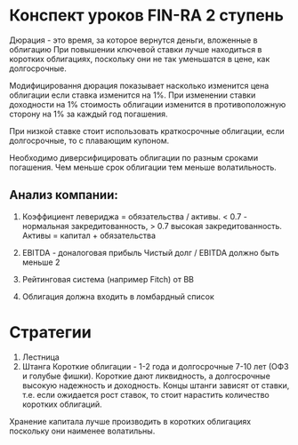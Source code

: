 <!-- @nested-tags:Lessons -->

# Конспект уроков FIN-RA 2 ступень

Дюрация - это время, за которое вернутся деньги, вложенные в облигацию
При повышении ключевой ставки лучше находиться в коротких облигациях, поскольку они не так уменьшатся в цене, как долгосрочные.

Модифицировання дюрация показывает насколько изменится цена облигации если ставка изменится на 1%. При изменении ставки доходности на 1%
стоимость облигации изменится в противоположную сторону на 1% за каждый год погашения.

При низкой ставке стоит использовать краткосрочные облигации, если долгосрочные, то с плавающим купоном.

Необходимо диверсифицировать облигации по разным сроками погашения.
Чем меньше срок облигации тем меньше волатильность.

## Анализ компании:

1. Коэффициент левериджа = обязательства / активы. < 0.7 - нормальная закредитованность, > 0.7 высокая закредитованность.
Активы = капитал + обязательства

2. EBITDA - доналоговая прибыль
Чистый долг / EBITDA должно быть меньше 2

3. Рейтинговая система (например Fitch) от BB

4. Облигация должна входить в ломбардный список

# Стратегии
1. Лестница
2. Штанга
Короткие облигации - 1-2 года и долгосрочные 7-10 лет (ОФЗ и голубые фишки). Короткие дают ликвидность, а долгосрочные высокую надежность
и доходность. Концы штанги зависят от ставки, т.е. если ожидается рост ставок, то стоит нарастить количество коротких облигаций.

Хранение капитала лучше производить в коротких облигациях поскольку они наименее волатильны.

